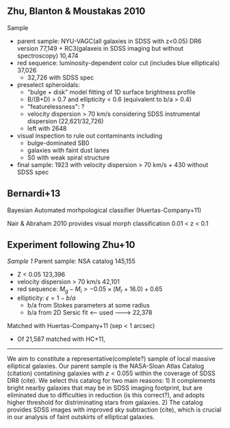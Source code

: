 
## Zhu, Blanton & Moustakas 2010
Sample
- parent sample: NYU-VAGC(all galaxies in SDSS with z<0.05) DR6 version 77,149 + RC3(galaxeis in SDSS imaging but without spectroscopy) 10,474
- red sequence: luminosity-dependent color cut (includes blue ellipticals) 37,026
    * 32,726 with SDSS spec
- preselect spheroidals:
    * "bulge + disk" model fitting of 1D surface brightness profile
    * B/(B+D) > 0.7 and ellipticity < 0.6 (equivalent to b/a > 0.4)
    * "featurelessness": ?
    * velocity dispersion > 70 km/s considering SDSS instrumental dispersion (22,621/32,726)
    * left with 2648
- visual inspection to rule out contaminants including
    * bulge-dominated SB0
    * galaxies with faint dust lanes
    * S0 with weak spiral structure
- final sample: 1923 with velocity dispersion > 70 km/s + 430 without SDSS spec

## Bernardi+13
Bayesian Automated morhpological classifier (Huertas-Company+11)

Nair & Abraham 2010 provides visual morph classification 0.01 < z < 0.1


## Experiment following Zhu+10
*Sample 1*
Parent sample: NSA catalog 145,155
- Z < 0.05 123,396
- velocity dispersion > 70 km/s 42,101
- red sequence: $M_g - M_i > -0.05 \times (M_r + 16.0) + 0.65$ 
- ellipticity: $\epsilon = 1-b/a$
    + b/a from Stokes parameters at some radius
    + b/a from 2D Sersic fit <-- used
---> 22,378

Matched with Huertas-Company+11 (sep < 1 arcsec)
* Of 21,587 matched with HC+11, 



* * *

We aim to constitute a representative(complete?) sample of local massive elliptical galaxies.
Our parent sample is the NASA-Sloan Atlas Catalog (citation) contatining galaxies
with $z < 0.055$ within the coverage of SDSS DR8 (cite). We select this catalog for
two main reasons:
    1) It complements bright nearby galaxies that may be in SDSS imaging footprint, but
    are eliminated due to difficulties in reduction (is this correct?), and adopts
    higher threshold for distriminating stars from galaxies.
    2) The catalog provides SDSS images with improved sky subtraction (cite), which is
    crucial in our analysis of faint outskirts of elliptical galaxies.




